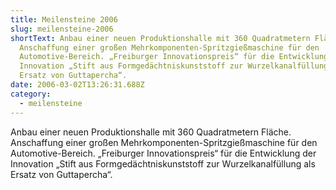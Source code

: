 ```yaml
---
title: Meilensteine 2006
slug: meilensteine-2006
shortText: Anbau einer neuen Produktionshalle mit 360 Quadratmetern Fläche.
  Anschaffung einer großen Mehrkomponenten-Spritzgießmaschine für den
  Automotive-Bereich. „Freiburger Innovationspreis“ für die Entwicklung der
  Innovation „Stift aus Formgedächtniskunststoff zur Wurzelkanalfüllung als
  Ersatz von Guttapercha“.
date: 2006-03-02T13:26:31.688Z
category:
  - meilensteine
---
```

Anbau einer neuen Produktionshalle mit 360 Quadratmetern Fläche. Anschaffung einer großen Mehrkomponenten-Spritzgießmaschine für den Automotive-Bereich. „Freiburger Innovationspreis“ für die Entwicklung der Innovation „Stift aus Formgedächtniskunststoff zur Wurzelkanalfüllung als Ersatz von Guttapercha“.
